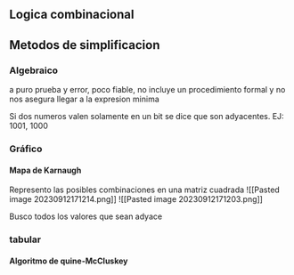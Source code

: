 ## Logica combinacional



## Metodos de simplificacion
### Algebraico 
a puro prueba y error, poco fiable, no incluye un procedimiento formal y no nos asegura llegar a la expresion minima

Si dos numeros valen solamente en un bit se dice que son adyacentes. EJ: 1001, 1000
### Gráfico
#### Mapa de Karnaugh
Represento las posibles combinaciones en una matriz cuadrada
![[Pasted image 20230912171214.png]]
![[Pasted image 20230912171203.png]]

Busco todos los valores que sean adyace
### tabular
#### Algoritmo de quine-McCluskey
